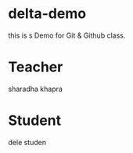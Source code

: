 # delta-demo
this is s Demo for Git &amp; Github class.

# Teacher
sharadha khapra

# Student
dele studen


